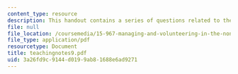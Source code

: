 ```yaml
---
content_type: resource
description: This handout contains a series of questions related to the case study.
file: null
file_location: /coursemedia/15-967-managing-and-volunteering-in-the-non-profit-sector-spring-2005/3a26fd9c9144d0199ab81688e6ad9271_teachingnotes9.pdf
file_type: application/pdf
resourcetype: Document
title: teachingnotes9.pdf
uid: 3a26fd9c-9144-d019-9ab8-1688e6ad9271
---
```


